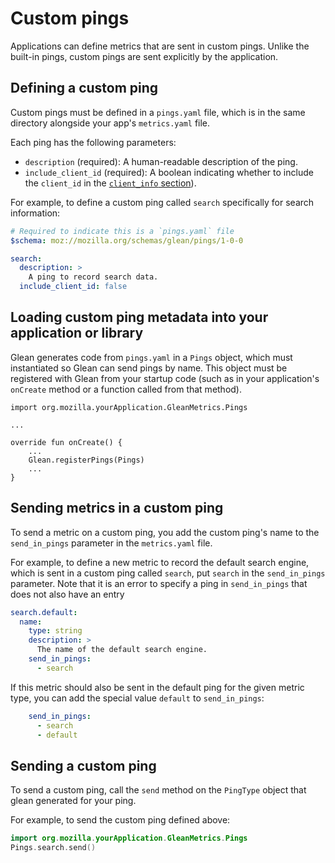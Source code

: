 # Custom pings

Applications can define metrics that are sent in custom pings. Unlike the
built-in pings, custom pings are sent explicitly by the application.

## Defining a custom ping

Custom pings must be defined in a `pings.yaml` file, which is in the same
directory alongside your app's `metrics.yaml` file.

Each ping has the following parameters:

- `description` (required): A human-readable description of the ping.
- `include_client_id` (required): A boolean indicating whether to include the
  `client_id` in the [`client_info` section](pings.md#The-client_info-section)).

For example, to define a custom ping called `search` specifically for search
information:

```YAML
# Required to indicate this is a `pings.yaml` file
$schema: moz://mozilla.org/schemas/glean/pings/1-0-0

search:
  description: >
    A ping to record search data.
  include_client_id: false
```

## Loading custom ping metadata into your application or library

Glean generates code from `pings.yaml` in a `Pings` object, which must
instantiated so Glean can send pings by name. This object must be registered
with Glean from your startup code (such as in your application's `onCreate`
method or a function called from that method).

```
import org.mozilla.yourApplication.GleanMetrics.Pings

...

override fun onCreate() {
    ...
    Glean.registerPings(Pings)
    ...
}
```

## Sending metrics in a custom ping

To send a metric on a custom ping, you add the custom ping's name to
the `send_in_pings` parameter in the `metrics.yaml` file.

For example, to define a new metric to record the default search engine, which
is sent in a custom ping called `search`, put `search` in the `send_in_pings`
parameter.  Note that it is an error to specify a ping in `send_in_pings` that
does not also have an entry

```YAML
search.default:
  name:
    type: string
    description: >
      The name of the default search engine.
    send_in_pings:
      - search
```

If this metric should also be sent in the default ping for the given metric
type, you can add the special value `default` to `send_in_pings`:

```YAML
    send_in_pings:
      - search
      - default
```

## Sending a custom ping

To send a custom ping, call the `send` method on the `PingType` object that
glean generated for your ping.

For example, to send the custom ping defined above:

```kotlin
import org.mozilla.yourApplication.GleanMetrics.Pings
Pings.search.send()
```
